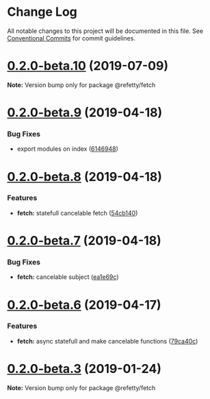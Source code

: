 # Change Log

All notable changes to this project will be documented in this file.
See [Conventional Commits](https://conventionalcommits.org) for commit guidelines.

# [0.2.0-beta.10](https://github.com/brunobertolini/refetty/compare/v0.2.0-beta.9...v0.2.0-beta.10) (2019-07-09)

**Note:** Version bump only for package @refetty/fetch





# [0.2.0-beta.9](https://github.com/brunobertolini/refetty/compare/v0.2.0-beta.8...v0.2.0-beta.9) (2019-04-18)


### Bug Fixes

* export modules on index ([6146948](https://github.com/brunobertolini/refetty/commit/6146948))





# [0.2.0-beta.8](https://github.com/brunobertolini/refetty/compare/v0.2.0-beta.7...v0.2.0-beta.8) (2019-04-18)


### Features

* **fetch:** statefull cancelable fetch ([54cb140](https://github.com/brunobertolini/refetty/commit/54cb140))





# [0.2.0-beta.7](https://github.com/brunobertolini/refetty/compare/v0.2.0-beta.6...v0.2.0-beta.7) (2019-04-18)


### Bug Fixes

* **fetch:** cancelable subject ([ea1e69c](https://github.com/brunobertolini/refetty/commit/ea1e69c))





# [0.2.0-beta.6](https://github.com/brunobertolini/refetty/compare/v0.2.0-beta.5...v0.2.0-beta.6) (2019-04-17)


### Features

* **fetch:** async statefull and make cancelable functions ([79ca40c](https://github.com/brunobertolini/refetty/commit/79ca40c))





# [0.2.0-beta.3](https://github.com/brunobertolini/refetty/compare/v0.2.0-beta.2...v0.2.0-beta.3) (2019-01-24)

**Note:** Version bump only for package @refetty/fetch

